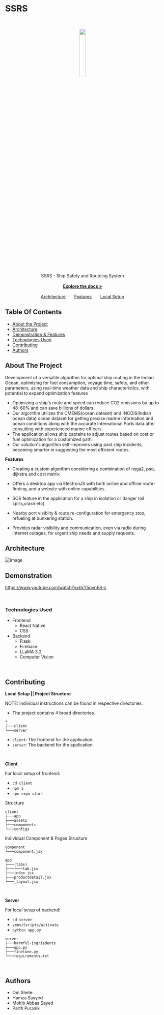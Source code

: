 # SSRS

<br/>

<p align="center">
  <img src="./client/assets/images/logo.png" width="20%" />
</p>

<p align="center">
  SSRS - Ship Safety and Routeing System
  <br />
  <br />
  <a href="#table-of-contents"><b>Explore the docs »</b></a>
  <br />
  <br />
  <a href="#architecture-and-design">Architecture</a>
  &nbsp;&nbsp;·&nbsp;&nbsp;
  <a href="#demonstration">Features</a>
  &nbsp;&nbsp;·&nbsp;&nbsp;
  <a href="#contributing">Local Setup</a>
  <br />
</p>

## Table Of Contents

- [About the Project](#about-the-project)
- [Architecture](#architecture)
- [Demonstration & Features](#demonstration)
- [Technologies Used](#technologies-used)
- [Contributing](#contributing)
- [Authors](#authors)

## About The Project

Development of a versatile algorithm for optimal ship routing in the Indian Ocean, optimizing for fuel consumption, voyage time, safety, and other parameters, using real-time weather data and ship characteristics, with potential to expand optimization features

- Optimizing a ship's route and speed can reduce CO2 emissions by up to 48–60% and can save billions of dollars.
- Our algorithm utilizes the CMEMS(ocean dataset) and INCOIS(Indian ocean data) ocean dataset for getting precise marine information and ocean conditions along with the accurate International Ports data after consulting with experienced marine officers.
- The application allows ship captains to adjust routes based on cost or fuel optimization for a customized path. 
- Our solution's algorithm self-improves using past ship incidents, becoming smarter in suggesting the most efficient routes.

**Features**

- Creating a custom algorithm considering a combination of nsga2, pso, dijkstra and cost matrix

- Offers a desktop app via ElectronJS with both online and offline route-finding, and a website with online capabilities.

- SOS feature in the application for a ship in isolation or danger (oil spills,crash etc).

- Nearby port visiblity & route re-configuration  for emergency stop, refueling at bunkering station.

- Provides radar visibility and communication, even via radio during internet outages, for urgent ship needs and supply requests.


## Architecture

![image](https://github.com/user-attachments/assets/b7caa1d6-b23b-4eda-86f1-a2fb28a6ec75)

## Demonstration

https://www.youtube.com/watch?v=hkY5oynES-s

<br />

### Technologies Used

- Frontend
  - React Native
  - CSS
- Backend
  - Flask
  - Firebase
  - LLaMA 3.2
  - Computer Vision

<br />

## Contributing

**Local Setup || Project Structure**

NOTE: Individual instructions can be found in respective directories.

- The project contains 4 broad directories.

```
*
├───client
└───server
```

- `client`: The frontend for the application.
- `server`: The backend for the application.

<br />

**Client**

For local setup of frontend:

- `cd client`
- `npm i`
- `npx expo start`

Structure

```
client
├───app
├───assets
├───components
└───configs
```

Individual Component & Pages Structure

```
component
└───component.jsx
```

```
app
├───(tabs)
├───└───tab.jsx
├───index.jsx
├───productdetail.jsx
└───_layout.jsx
```

<br />

**Server**

For local setup of backend:

- `cd server`
- `venv/Scripts/activate`
- `python app.py`

```
server
├───harmful-ingriedents
├───app.py
├───finetune.py
└───requirements.txt
```

<br />

## Authors

- Om Shete
- Hamza Sayyed
- Mohib Abbas Sayed
- Parth Puranik
